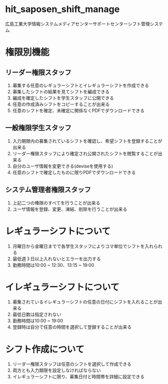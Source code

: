 hit_saposen_shift_manage
========================

広島工業大学情報システムメディアセンターサポートセンターシフト管理システム


権限別機能
==========

リーダー権限スタッフ
----------------------

1. 募集する任意のレギュラーシフトとイレギュラーシフトを作成できる
2. 募集したシフトの結果を見てシフトを編成できる
3. 編成を確定したシフトを学生スタッフに公開できる
4. 任意の作成済みシフトをコピーすることが出来る
5. 任意のシフトを確定、未確定に関係なくPDFでダウンロードできる

一般権限学生スタッフ
----------------------

1. 入力期限内の募集されているシフトを確認し、希望シフトを登録することが出来る
2. リーダー権限スタッフにより確定され公開されたシフトを閲覧することが出来る
3. 自分のユーザ情報を変更できる(deviseを使用する)
4. 任意のシフトで確定したものに限りPDFでダウンロードできる

システム管理者権限スタッフ
----------------------------

1. 上記二つの権限のすべてを行うことが出来る
2. ユーザ情報を登録、変更、凍結、削除を行うことが出来る


レギュラーシフトについて
========================

1. 月曜日から金曜日までで各学生スタッフによりコマ単位でシフトを入れられる
2. 最低週３日以上入れないとエラーを出力する
3. 勤務時間は10:00 ~ 12:30、13:15 ~ 19:00


イレギュラーシフトについて
==========================

1. 募集されているイレギュラーシフトの任意の日付にシフトを入れることが出来る
2. 最低日数は指定されない
3. 勤務時間は10:00 ~ 19:00
4. 登録時は自分で任意の時間を選択して登録することが出来る


シフト作成について
==================

1. リーダー権限スタッフは任意のシフトを選択して作成できる
2. 両方とも入力期限を設定しなければならない
3. イレギュラーシフトに限り、募集日付と時間帯を詳細に設定できる
